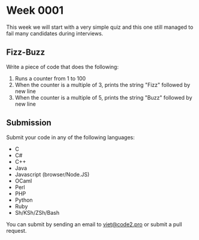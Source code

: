 # Week 0001

This week we will start with a very simple quiz and this one still managed to fail many candidates during interviews.

## Fizz-Buzz

Write a piece of code that does the following:

1. Runs a counter from 1 to 100
2. When the counter is a multiple of 3, prints the string "Fizz" followed by new line
3. When the counter is a multiple of 5, prints the string "Buzz" followed by new line

## Submission

Submit your code in any of the following languages:

* C
* C#
* C++
* Java
* Javascript (browser/Node.JS)
* OCaml
* Perl
* PHP
* Python
* Ruby
* Sh/KSh/ZSh/Bash

You can submit by sending an email to viet@code2.pro or submit a pull request.
